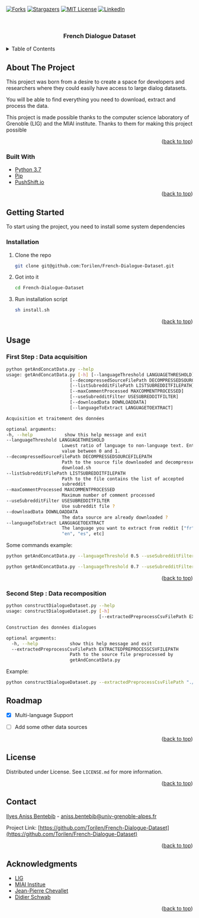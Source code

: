 <div id="top"></div>




<!-- PROJECT SHIELDS -->

[![Forks][forks-shield]][forks-url]
[![Stargazers][stars-shield]][stars-url]
[![MIT License][license-shield]][license-url]
[![LinkedIn][linkedin-shield]][linkedin-url]



<!-- PROJECT LOGO -->
<br />
<div align="center">
  <!--<a href="https://github.com/Torilen/French-Dialogue-Dataset"> -->
  <!--  <img src="images/logo.png" alt="Logo" width="80" height="80"> -->
  <!--</a> -->

  <h3 align="center">French Dialogue Dataset</h3>


</div>



<!-- TABLE OF CONTENTS -->
<details>
  <summary>Table of Contents</summary>
  <ol>
    <li>
      <a href="#about-the-project">About The Project</a>
      <ul>
        <li><a href="#built-with">Built With</a></li>
      </ul>
    </li>
    <li>
      <a href="#getting-started">Getting Started</a>
      <ul>
        <li><a href="#prerequisites">Prerequisites</a></li>
        <li><a href="#installation">Installation</a></li>
      </ul>
    </li>
    <li><a href="#usage">Usage</a></li>
    <li><a href="#roadmap">Roadmap</a></li>
    <li><a href="#contributing">Contributing</a></li>
    <li><a href="#license">License</a></li>
    <li><a href="#contact">Contact</a></li>
    <li><a href="#acknowledgments">Acknowledgments</a></li>
  </ol>
</details>



<!-- ABOUT THE PROJECT -->
## About The Project


This project was born from a desire to create a space for developers and 
researchers where they could easily have access to large dialog datasets.


You will be able to find everything you need to download, extract and process 
the data.

This project is made possible thanks to the computer science laboratory of 
Grenoble (LIG) and the MIAI institute. Thanks to them for making this 
project possible

<p align="right">(<a href="#top">back to top</a>)</p>



### Built With

* [Python 3.7](https://www.python.org/downloads/)
* [Pip](https://pypi.org/project/pip/)
* [PushShift.io](https://pushshift.io/)

<p align="right">(<a href="#top">back to top</a>)</p>



<!-- GETTING STARTED -->
## Getting Started

To start using the project, you need to install some system dependencies

### Installation

1. Clone the repo
   ```sh
   git clone git@github.com:Torilen/French-Dialogue-Dataset.git
   ```
2. Got into it
   ```sh
   cd French-Dialogue-Dataset
   ```
3. Run installation script
   ```sh
   sh install.sh
   ```

<p align="right">(<a href="#top">back to top</a>)</p>



<!-- USAGE EXAMPLES -->
## Usage

### First Step : Data acquisition
   ```sh
   python getAndConcatData.py --help
usage: getAndConcatData.py [-h] [--languageThreshold LANGUAGETHRESHOLD]
                           [--decompressedSourceFilePath DECOMPRESSEDSOURCEFILEPATH]
                           [--listSubredditFilePath LISTSUBREDDITFILEPATH]
                           [--maxCommentProcessed MAXCOMMENTPROCESSED]
                           [--useSubredditFilter USESUBREDDITFILTER]
                           [--downloadData DOWNLOADDATA]
                           [--languageToExtract LANGUAGETOEXTRACT]

Acquisition et traitement des données

optional arguments:
  -h, --help            show this help message and exit
  --languageThreshold LANGUAGETHRESHOLD
                        Lowest ratio of language to non-language text. Enter a
                        value between 0 and 1.
  --decompressedSourceFilePath DECOMPRESSEDSOURCEFILEPATH
                        Path to the source file downloaded and decompressed by
                        download.sh
  --listSubredditFilePath LISTSUBREDDITFILEPATH
                        Path to the file contains the list of accepted
                        subreddit
  --maxCommentProcessed MAXCOMMENTPROCESSED
                        Maximum number of comment processed
  --useSubredditFilter USESUBREDDITFILTER
                        Use subreddit file ?
  --downloadData DOWNLOADDATA
                        The data source are already downloaded ?
  --languageToExtract LANGUAGETOEXTRACT
                        The language you want to extract from reddit ["fr",
                        "en", "es", etc]
   ```

Some commands example:
   ```sh
   python getAndConcatData.py --languageThreshold 0.5 --useSubredditFilter False --downloadData False --languageToExtract "fr"
   ```
   ```sh
   python getAndConcatData.py --languageThreshold 0.7 --useSubredditFilter True --languageToExtract "fr" --listSubredditFilePath "./data/acceptedSubbredit.txt"
   ```


<p align="right">(<a href="#top">back to top</a>)</p>

### Second Step : Data recomposition
```sh
python constructDialogueDataset.py --help
usage: constructDialogueDataset.py [-h]
                                   [--extractedPreprocessCsvFilePath EXTRACTEDPREPROCESSCSVFILEPATH]

Construction des données dialogues

optional arguments:
  -h, --help            show this help message and exit
  --extractedPreprocessCsvFilePath EXTRACTEDPREPROCESSCSVFILEPATH
                        Path to the source file preprocessed by
                        getAndConcatData.py
   ```
Example:
   ```sh
   python constructDialogueDataset.py --extractedPreprocessCsvFilePath "./reddit_source_fr_preprocessed.csv"
   ```
<!-- ROADMAP -->
## Roadmap

- [x] Multi-language Support
- [ ] Add some other data sources


<p align="right">(<a href="#top">back to top</a>)</p>


<!-- LICENSE -->
## License

Distributed under License. See `LICENSE.md` for more information.

<p align="right">(<a href="#top">back to top</a>)</p>



<!-- CONTACT -->
## Contact

[Ilyes Aniss Bentebib](https://ilyesbentebib.com) - aniss.bentebib@univ-grenoble-alpes.fr

Project Link: [https://github.com/Torilen/French-Dialogue-Dataset](https://github.com/Torilen/French-Dialogue-Dataset)

<p align="right">(<a href="#top">back to top</a>)</p>



<!-- ACKNOWLEDGMENTS -->
## Acknowledgments

* [LIG](https://choosealicense.com)
* [MIAI Institue](https://www.webpagefx.com/tools/emoji-cheat-sheet)
* [Jean-Pierre Chevallet](https://www.linkedin.com/in/jean-pierre-chevallet-8191255/)
* [Didier Schwab](https://www.linkedin.com/in/didierschwab/?originalSubdomain=fr)

<p align="right">(<a href="#top">back to top</a>)</p>



<!-- MARKDOWN LINKS & IMAGES -->
<!-- https://www.markdownguide.org/basic-syntax/#reference-style-links -->
[contributors-shield]: https://img.shields.io/github/contributors/Torilen/French-Dialogue-Dataset.svg?style=for-the-badge
[contributors-url]: https://github.com/Torilen/French-Dialogue-Dataset/graphs/contributors
[forks-shield]: https://img.shields.io/github/forks/Torilen/French-Dialogue-Dataset.svg?style=for-the-badge
[forks-url]: https://github.com/Torilen/French-Dialogue-Dataset/network/members
[stars-shield]: https://img.shields.io/github/stars/Torilen/French-Dialogue-Dataset.svg?style=for-the-badge
[stars-url]: https://github.com/Torilen/French-Dialogue-Dataset/stargazers
[issues-shield]: https://img.shields.io/github/issues/Torilen/French-Dialogue-Dataset.svg?style=for-the-badge
[issues-url]: https://github.com/Torilen/French-Dialogue-Dataset/issues
[license-shield]: https://img.shields.io/github/license/Torilen/French-Dialogue-Dataset.svg?style=for-the-badge
[license-url]: https://github.com/Torilen/French-Dialogue-Dataset/blob/master/LICENSE.md
[linkedin-shield]: https://img.shields.io/badge/-LinkedIn-black.svg?style=for-the-badge&logo=linkedin&colorB=555
[linkedin-url]: https://linkedin.com/in/Torilen
[product-screenshot]: images/screenshot.png